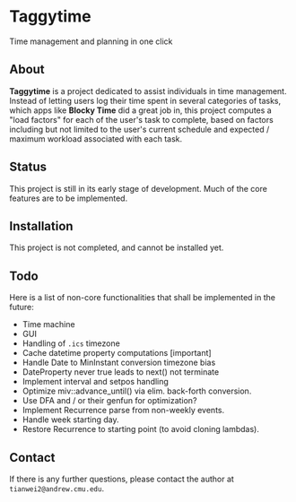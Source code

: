 # Taggytime

Time management and planning in one click

## About
**Taggytime** is a project dedicated to assist individuals in time management. Instead of letting users log their time spent in several categories of tasks, which apps like **Blocky Time** did a great job in, this project computes a "load factors" for each of the user's task to complete, based on factors including but not limited to the user's current schedule and expected / maximum workload associated with each task. 

## Status
This project is still in its early stage of development. Much of the core features are to be implemented. 

## Installation
This project is not completed, and cannot be installed yet. 

## Todo
Here is a list of non-core functionalities that shall be implemented in the future: 

* Time machine
* GUI
* Handling of `.ics` timezone
* Cache datetime property computations [important]
* Handle Date to MinInstant conversion timezone bias
* DateProperty never true leads to next() not terminate
* Implement interval and setpos handling
* Optimize miv::advance_until() via elim. back-forth conversion.
* Use DFA and / or their genfun for optimization?
* Implement Recurrence parse from non-weekly events. 
* Handle week starting day.
* Restore Recurrence to starting point (to avoid cloning lambdas).

## Contact
If there is any further questions, please contact the author at `tianwei2@andrew.cmu.edu`.